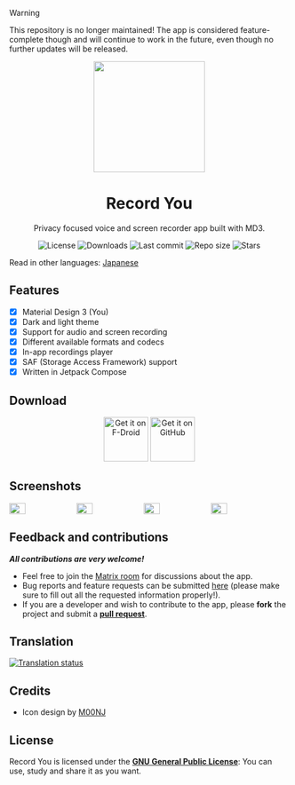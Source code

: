 > [!WARNING]  
> This repository is no longer maintained! The app is considered feature-complete though and will continue to work in the future, even though no further updates will be released.

<!-- ---------- Header ---------- -->
<div align="center">
  <img width="200" height="200"src="fastlane/metadata/android/en-US/images/icon.png">
  <h1>Record You</h1>
<p>Privacy focused voice and screen recorder app built with MD3.</p>

<!-- ---------- Badges ---------- -->
  <div align="center">
    <img alt="License" src="https://img.shields.io/github/license/you-apps/RecordYou?color=c3e7ff&style=flat-square">
    <img alt="Downloads" src="https://img.shields.io/github/downloads/you-apps/RecordYou/total.svg?color=c3e7ff&style=flat-square">
    <img alt="Last commit" src="https://img.shields.io/github/last-commit/you-apps/RecordYou?color=c3e7ff&style=flat-square">
    <img alt="Repo size" src="https://img.shields.io/github/repo-size/you-apps/RecordYou?color=c3e7ff&style=flat-square">
    <img alt="Stars" src="https://img.shields.io/github/stars/you-apps/RecordYou?color=c3e7ff&style=flat-square">
    <br>
</div>
</div>

Read in other languages: [Japanese](https://github.com/kuragehimekurara1/RecordYou/blob/main/README-ja.md)

<!-- ---------- Description ---------- -->
## Features

- [x] Material Design 3 (You)
- [x] Dark and light theme
- [X] Support for audio and screen recording
- [X] Different available formats and codecs
- [X] In-app recordings player
- [X] SAF (Storage Access Framework) support
- [X] Written in Jetpack Compose 

<!-- ---------- Download ---------- -->
## Download

<div align="center">

[<img src="https://fdroid.gitlab.io/artwork/badge/get-it-on.png" alt="Get it on F-Droid" height="80">](https://f-droid.org/packages/com.bnyro.recorder/)
[<img src="https://raw.githubusercontent.com/vadret/android/master/assets/get-github.png" alt="Get it on GitHub" height="80">](https://github.com/you-apps/RecordYou/releases)

</div>

<!-- ---------- Screenshots ---------- -->
## Screenshots
<div style="display: flex">
  <img src="fastlane/metadata/android/en-US/images/phoneScreenshots/1-audio-recorder.png" width="24%">
  <img src="fastlane/metadata/android/en-US/images/phoneScreenshots/2-screen-recorder.png" width="24%">  
  <img src="fastlane/metadata/android/en-US/images/phoneScreenshots/3-recordings.png" width="24%">
  <img src="fastlane/metadata/android/en-US/images/phoneScreenshots/4-settings.png" width="24%">
</div>

<!-- ---------- Contribution ---------- -->
## Feedback and contributions
***All contributions are very welcome!***

* Feel free to join the [Matrix room](https://matrix.to/#/#you-apps:matrix.org) for discussions about the app.
* Bug reports and feature requests can be submitted [here](https://github.com/you-apps/RecordYou/issues) (please make sure to fill out all the requested information properly!).
* If you are a developer and wish to contribute to the app, please **fork** the project and submit a [**pull request**](https://help.github.com/articles/about-pull-requests/).

## Translation
<a href="https://hosted.weblate.org/projects/you-apps/record-you/">
<img src="https://hosted.weblate.org/widgets/you-apps/-/record-you/287x66-grey.png" alt="Translation status" />
</a>

## Credits
* Icon design by [M00NJ](https://github.com/M00NJ)

## License

Record You is licensed under the [**GNU General Public License**](https://www.gnu.org/licenses/gpl.html): You can use, study and share it as you want.
